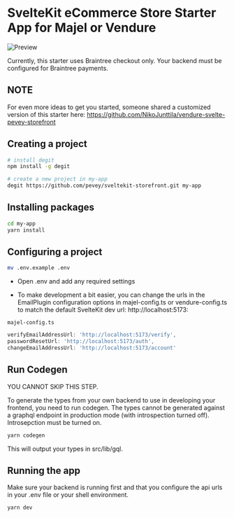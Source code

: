 # SvelteKit eCommerce Store Starter App for Majel or Vendure

![Preview](https://github.com/pevey/sveltekit-medusa-starter/assets/7490308/e2b4fa4e-eb31-4082-aba3-b1cc26044ca0)

Currently, this starter uses Braintree checkout only.  Your backend must be configured for Braintree payments.

## NOTE

For even more ideas to get you started, someone shared a customized version of this starter here: https://github.com/NikoJunttila/vendure-svelte-pevey-storefront

## Creating a project

```bash
# install degit
npm install -g degit

# create a new project in my-app
degit https://github.com/pevey/sveltekit-storefront.git my-app
```

## Installing packages

```bash
cd my-app
yarn install
```

## Configuring a project

```bash
mv .env.example .env
```
- Open .env and add any required settings

- To make development a bit easier, you can change the urls in the EmailPlugin configuration options in majel-config.ts or vendure-config.ts to match the default SvelteKit dev url: http://localhost:5173:

`majel-config.ts`
```js
verifyEmailAddressUrl: 'http://localhost:5173/verify',
passwordResetUrl: 'http://localhost:5173/auth',
changeEmailAddressUrl: 'http://localhost:5173/account'
```

## Run Codegen

YOU CANNOT SKIP THIS STEP.

To generate the types from your own backend to use in developing your frontend, you need to run codegen.  The types cannot be generated against a graphql endpoint in production mode (with introspection turned off).  Introsepction must be turned on.

```bash
yarn codegen
```

This will output your types in src/lib/gql.

## Running the app

Make sure your backend is running first and that you configure the api urls in your .env file or your shell environment.

```bash
yarn dev
```
